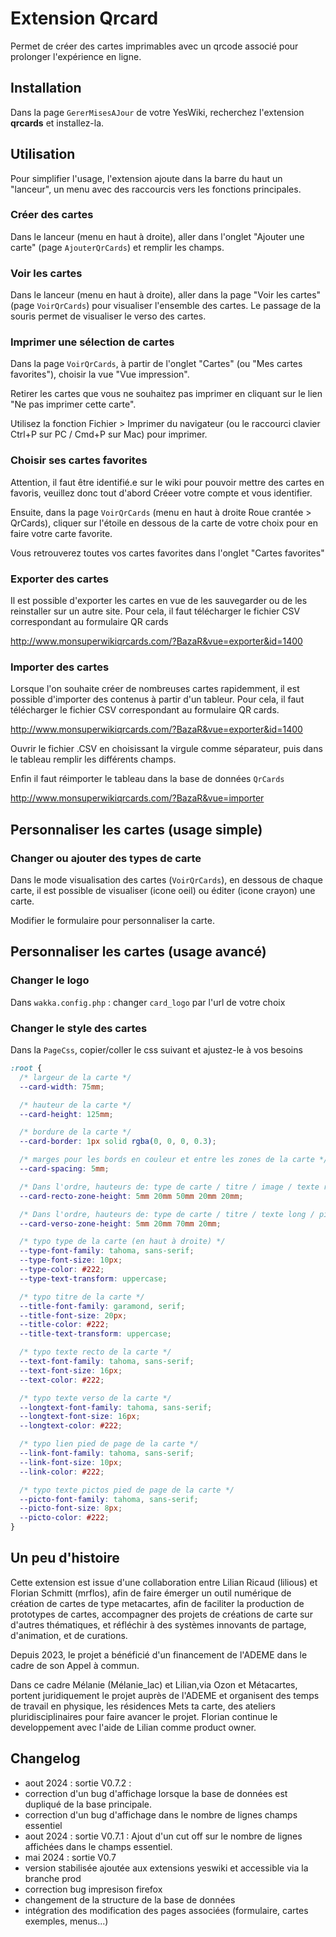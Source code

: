 # Extension Qrcard

Permet de créer des cartes imprimables avec un qrcode associé pour prolonger l'expérience en ligne.



## Installation

Dans la page `GererMisesAJour` de votre YesWiki, recherchez l'extension **qrcards** et installez-la.

## Utilisation

Pour simplifier l'usage, l'extension ajoute dans la barre du haut un "lanceur", un menu avec des raccourcis vers les fonctions principales.

### Créer des cartes

Dans le lanceur (menu en haut à droite),  aller dans l'onglet "Ajouter une carte" (page `AjouterQrCards`) et remplir les champs.

### Voir les cartes

Dans le lanceur (menu en haut à droite),  aller dans la page "Voir les cartes" (page `VoirQrCards`) pour visualiser l'ensemble des cartes. Le passage de la souris permet de visualiser le verso des cartes.

### Imprimer une sélection de cartes

Dans la page `VoirQrCards`, à partir de l'onglet "Cartes" (ou "Mes cartes favorites"), choisir la vue "Vue impression".  

Retirer les cartes que vous ne souhaitez pas imprimer en cliquant sur le lien "Ne pas imprimer cette carte".

Utilisez la fonction Fichier > Imprimer du navigateur (ou le raccourci clavier Ctrl+P sur PC / Cmd+P sur Mac) pour imprimer.   
 

### Choisir ses cartes favorites

Attention, il faut être identifié.e sur le wiki pour pouvoir mettre des cartes en favoris, veuillez donc tout d'abord Créeer votre compte et vous identifier.

Ensuite, dans la page `VoirQrCards` (menu en haut à droite Roue crantée > QrCards), cliquer sur l'étoile en dessous de la carte de votre choix pour en faire votre carte favorite.

Vous retrouverez toutes vos cartes favorites dans l'onglet "Cartes favorites"

### Exporter des cartes

Il est possible d'exporter les cartes en vue de les sauvegarder ou de les reinstaller sur un autre site. Pour cela, il faut télécharger le fichier CSV correspondant au formulaire QR cards

http://www.monsuperwikiqrcards.com/?BazaR&vue=exporter&id=1400

### Importer des cartes

Lorsque l'on souhaite créer de nombreuses cartes rapidemment, il est possible d'importer des contenus à partir d'un tableur. Pour cela, il faut télécharger le fichier CSV correspondant au formulaire QR cards. 

http://www.monsuperwikiqrcards.com/?BazaR&vue=exporter&id=1400

Ouvrir le fichier .CSV en choisissant la virgule comme séparateur, puis dans le tableau remplir les différents champs.

Enfin il faut réimporter le tableau dans la base de données `QrCards`

http://www.monsuperwikiqrcards.com/?BazaR&vue=importer


## Personnaliser les cartes (usage simple)

### Changer ou ajouter des types de carte

Dans le mode visualisation des cartes (`VoirQrCards`), en dessous de chaque carte, il est possible de visualiser (icone oeil) ou éditer (icone crayon) une carte. 

Modifier le formulaire pour personnaliser la carte.

## Personnaliser les cartes (usage avancé)

### Changer le logo

Dans `wakka.config.php` : changer `card_logo` par l'url de votre choix

### Changer le style des cartes

Dans la `PageCss`, copier/coller le css suivant et ajustez-le à vos besoins

```css
:root {
  /* largeur de la carte */
  --card-width: 75mm;

  /* hauteur de la carte */
  --card-height: 125mm;

  /* bordure de la carte */
  --card-border: 1px solid rgba(0, 0, 0, 0.3);

  /* marges pour les bords en couleur et entre les zones de la carte */
  --card-spacing: 5mm;

  /* Dans l'ordre, hauteurs de: type de carte / titre / image / texte résumé / pied de page (pictos, qrcode)*/
  --card-recto-zone-height: 5mm 20mm 50mm 20mm 20mm;

  /* Dans l'ordre, hauteurs de: type de carte / titre / texte long / pied de page (pictos, qrcode)*/
  --card-verso-zone-height: 5mm 20mm 70mm 20mm;

  /* typo type de la carte (en haut à droite) */
  --type-font-family: tahoma, sans-serif;
  --type-font-size: 10px;
  --type-color: #222;
  --type-text-transform: uppercase;

  /* typo titre de la carte */
  --title-font-family: garamond, serif;
  --title-font-size: 20px;
  --title-color: #222;
  --title-text-transform: uppercase;

  /* typo texte recto de la carte */
  --text-font-family: tahoma, sans-serif;
  --text-font-size: 16px;
  --text-color: #222;

  /* typo texte verso de la carte */
  --longtext-font-family: tahoma, sans-serif;
  --longtext-font-size: 16px;
  --longtext-color: #222;

  /* typo lien pied de page de la carte */
  --link-font-family: tahoma, sans-serif;
  --link-font-size: 10px;
  --link-color: #222;

  /* typo texte pictos pied de page de la carte */
  --picto-font-family: tahoma, sans-serif;
  --picto-font-size: 8px;
  --picto-color: #222;
}
```



## Un peu d'histoire

Cette extension est issue d'une collaboration entre Lilian Ricaud (lilious) et Florian Schmitt (mrflos), afin de faire émerger un outil numérique de création de cartes de type metacartes, afin de faciliter la production de prototypes de cartes, accompagner des projets de créations de carte sur d'autres thématiques, et réfléchir à des systèmes innovants de partage, d'animation, et de curations.

Depuis 2023, le projet a bénéficié d'un financement de l'ADEME dans le cadre de son Appel à commun. 

Dans ce cadre Mélanie (Mélanie_lac) et Lilian,via Ozon et Métacartes, portent juridiquement le projet auprès de l'ADEME et organisent des temps de travail en physique, les résidences Mets ta carte, des ateliers pluridisciplinaires pour faire avancer le projet. Florian continue le developpement avec l'aide de Lilian comme product owner.


## Changelog

- aout 2024 : sortie V0.7.2 :
 - correction d'un bug d'affichage lorsque la base de données est dupliqué de la base principale.
 - correction d'un bug d'affichage dans le nombre de lignes champs essentiel
- aout 2024 : sortie V0.7.1 : Ajout d'un cut off sur le nombre de lignes affichées dans le champs essentiel.
- mai 2024 : sortie V0.7   
 - version stabilisée ajoutée aux extensions yeswiki et accessible via la branche prod
 - correction bug impresison firefox
 - changement de la structure de la base de données
 - intégration des modification des pages associées (formulaire, cartes exemples, menus...)
